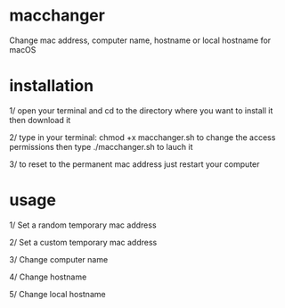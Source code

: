 # macchanger
Change mac address, computer name, hostname or local hostname for macOS

# installation
1/ open your terminal and cd to the directory where you want to install it then download it

2/ type in your terminal: chmod +x macchanger.sh to change the access permissions then type ./macchanger.sh to lauch it

3/ to reset to the permanent mac address just restart your computer

# usage
1/ Set a random temporary mac address

2/ Set a custom temporary mac address

3/ Change computer name

4/ Change hostname

5/ Change local hostname
